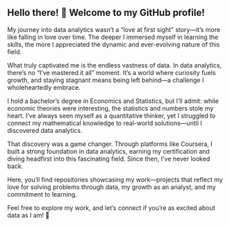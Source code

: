 ## Hello there! 👋 Welcome to my GitHub profile!

My journey into data analytics wasn’t a “love at first sight” story—it’s more like falling in love over time. The deeper I immersed myself in learning the skills, the more I appreciated the dynamic and ever-evolving nature of this field.

What truly captivated me is the endless vastness of data. In data analytics, there’s no “I’ve mastered it all” moment. It’s a world where curiosity fuels growth, and staying stagnant means being left behind—a challenge I wholeheartedly embrace.

I hold a bachelor’s degree in Economics and Statistics, but I’ll admit: while economic theories were interesting, the statistics and numbers stole my heart. I’ve always seen myself as a quantitative thinker, yet I struggled to connect my mathematical knowledge to real-world solutions—until I discovered data analytics.

That discovery was a game changer. Through platforms like Coursera, I built a strong foundation in data analytics, earning my certification and diving headfirst into this fascinating field. Since then, I’ve never looked back.

Here, you’ll find repositories showcasing my work—projects that reflect my love for solving problems through data, my growth as an analyst, and my commitment to learning.

Feel free to explore my work, and let’s connect if you’re as excited about data as I am! 🚀
